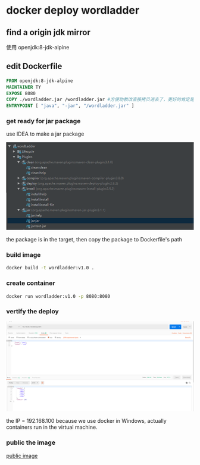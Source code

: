 # docker deploy wordladder

## find a origin jdk mirror

使用 openjdk:8-jdk-alpine

## edit Dockerfile

```dockerfile
FROM openjdk:8-jdk-alpine
MAINTAINER TY
EXPOSE 8080
COPY ./wordladder.jar /wordladder.jar #方便助教改直接拷贝进去了，更好的肯定是设置Volumn
ENTRYPOINT [ "java", "-jar", "/wordladder.jar" ]
```

### get ready for jar package

use IDEA to make a jar package

![make-jar](./make-jar.png)

the package is in the target, then copy the package to Dockerfile's path

### build image

```bash
docker build -t wordladder:v1.0 .
```

### create container

```bash
docker run wordladder:v1.0 -p 8080:8080
```

### vertify the deploy

![test](./test.png)

the IP = 192.168.100 because we use docker in Windows, actually containers run in the virtual machine.

### public the image

[public image](https://hub.docker.com/r/ty0207/wordladder)

